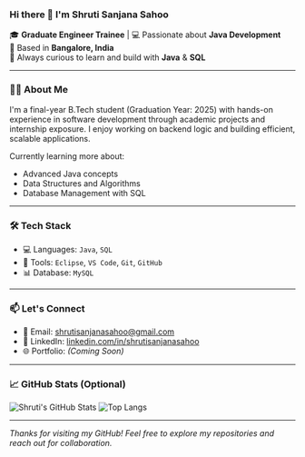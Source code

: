 ### Hi there 👋 I'm Shruti Sanjana Sahoo

🎓 **Graduate Engineer Trainee** | 💻 Passionate about **Java Development**  
📍 Based in **Bangalore, India**  
🚀 Always curious to learn and build with **Java** & **SQL**

---

### 👩‍💻 About Me

I'm a final-year B.Tech student (Graduation Year: 2025) with hands-on experience in software development through academic projects and internship exposure. I enjoy working on backend logic and building efficient, scalable applications.

Currently learning more about:
- Advanced Java concepts
- Data Structures and Algorithms
- Database Management with SQL

---

### 🛠️ Tech Stack

- 💻 Languages: `Java`, `SQL`
- 🧰 Tools: `Eclipse`, `VS Code`, `Git`, `GitHub`
- 📊 Database: `MySQL`

---

### 📫 Let's Connect

- 📧 Email: [shrutisanjanasahoo@gmail.com](mailto:shrutisanjanasahoo@gmail.com)
- 💼 LinkedIn: [linkedin.com/in/shrutisanjanasahoo](https://www.linkedin.com/in/shrutisanjanasahoo)
- 🌐 Portfolio: *(Coming Soon)*

---

### 📈 GitHub Stats (Optional)

![Shruti's GitHub Stats](https://github-readme-stats.vercel.app/api?username=Shrutisanjana4&show_icons=true&theme=radical)
![Top Langs](https://github-readme-stats.vercel.app/api/top-langs/?username=Shrutisanjana4&layout=compact&theme=radical)

---

*Thanks for visiting my GitHub! Feel free to explore my repositories and reach out for collaboration.*

